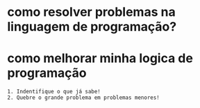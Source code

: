 # como resolver problemas na linguagem de programação?
# como melhorar minha logica de programação

    1. Indentifique o que já sabe!
    2. Quebre o grande problema em problemas menores!